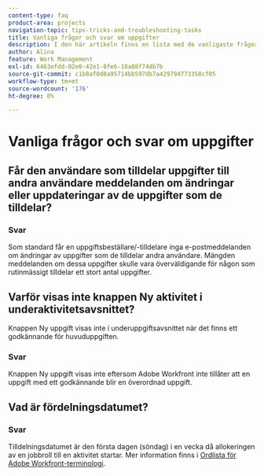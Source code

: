 ```yaml
---
content-type: faq
product-area: projects
navigation-topic: tips-tricks-and-troubleshooting-tasks
title: Vanliga frågor och svar om uppgifter
description: I den här artikeln finns en lista med de vanligaste frågorna om uppgifter i Adobe Workfront.
author: Alina
feature: Work Management
exl-id: 6463efdd-02e0-42e1-8fe6-18a88f74db7b
source-git-commit: c1b8af0d8a95714bb597db7a429794773358cf05
workflow-type: tm+mt
source-wordcount: '176'
ht-degree: 0%

---
```


# Vanliga frågor och svar om uppgifter

## Får den användare som tilldelar uppgifter till andra användare meddelanden om ändringar eller uppdateringar av de uppgifter som de tilldelar?

### Svar

Som standard får en uppgiftsbeställare/-tilldelare inga e-postmeddelanden om ändringar av uppgifter som de tilldelar andra användare. Mängden meddelanden om dessa uppgifter skulle vara överväldigande för någon som rutinmässigt tilldelar ett stort antal uppgifter.

## Varför visas inte knappen Ny aktivitet i underaktivitetsavsnittet?

Knappen Ny uppgift visas inte i underuppgiftsavsnittet när det finns ett godkännande för huvuduppgiften.

### Svar

Knappen Ny uppgift visas inte eftersom Adobe Workfront inte tillåter att en uppgift med ett godkännande blir en överordnad uppgift.

## Vad är fördelningsdatumet?

### Svar

Tilldelningsdatumet är den första dagen (söndag) i en vecka då allokeringen av en jobbroll till en aktivitet startar. Mer information finns i [Ordlista för Adobe Workfront-terminologi](../../../workfront-basics/navigate-workfront/workfront-navigation/workfront-terminology-glossary.md).
